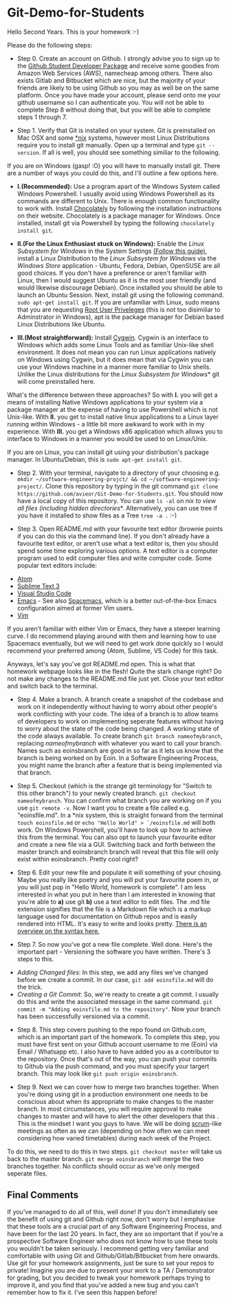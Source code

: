 # Git-Demo-for-Students

Hello Second Years. This is your homework :-)

Please do the following steps:

* Step 0. Create an account on Github. I strongly advise you to sign up to the [Github Student Developer Package](https://education.github.com/pack) and receive some goodies from Amazon Web Services (AWS), namecheap among others. There also exists Gitlab and Bitbucket which are nice, but the majority of your friends are likely to be using Github so you may as well be on the same platform. Once you have made your account, please send onto me your github username so I can authenticate you. You will not be able to complete Step 8 without doing that, but you will be able to complete steps 1 through 7.

* Step 1.
Verify that Git is installed on your system. Git is preinstalled on Mac OSX and some [*nix](https://en.wikipedia.org/wiki/Unix-like) systems, however most Linux Distributions require you to install git manually. Open up a terminal and type ```git --version```. If all is well, you should see something similiar to the following.

If you are on Windows (gasp! :O) you will have to manually install git. There are a number of ways you could do this, and I'll outline a few options here.

- **I.(Recommended):** Use a program apart of the Windows System called Windows Powershell. I usually avoid using Windows Powershell as its commands are different to Unix. There is enough common functionality to work with. Install [Chocolately](https://chocolatey.org/) by following the installation instructions on their website. Chocolately is a package manager for Windows. Once installed, install git via Powershell by typing the following ```chocolately install git```.

- **II.(For the Linux Enthusiast stuck on Windows):** Enable the *Linux Subsystem for Windows* in the System Settings [(Follow this guide)](https://docs.microsoft.com/en-us/windows/wsl/install-win10), install a Linux Distribution to the *Linux Subsystem for Windows* via the *Windows Store* application - Ubuntu, Fedora, Debian, OpenSUSE are all good choices. If you don't have a preference or aren't familiar with Linux, then I would suggest Ubuntu as it is the most user friendly (and would likewise discourage Debian). Once installed you should be able to launch an Ubuntu Session. Next, install git using the following command. ```sudo apt-get install git```. If you are unfamiliar with Linux, sudo means that you are requesting [Root User Priveleges](https://en.wikipedia.org/wiki/Superuser#Unix_and_Unix-like) (this is not too disimiliar to Adminstrator in Windows), apt is the package manager for Debian based Linux Distributions like Ubuntu.

- **III.(Most straightforward):** Install [Cygwin](https://cygwin.com/). Cygwin is an interface to Windows which adds some Linux Tools and as familiar Unix-like shell environment. It does not mean you can run Linux applications natively on Windows using Cygwin, but it does mean that via Cygwin you can use your Windows machine in a manner more familiar to Unix shells. Unlike the Linux distributions for the *Linux Subsystem for Windows** git will come preinstalled here.

What's the difference between these approaches? So with **I.** you will get a means of installing Native Windows applications to your system via a package manager at the expense of having to use Powershell which is not Unix-like. With **II.** you get to install native linux applications to a Linux layer running within Windows - a little bit more awkward to work with in my experience. With **III.** you get a Windows x86 application which allows you to interface to Windows in a manner you would be used to on Linux/Unix.

If you are on Linux, you can install git using your distribution's package manager. In Ubuntu/Debian, this is ```sudo apt-get install git```.

* Step 2.
With your terminal, navigate to a directory of your choosing e.g. ```mkdir ~/software-engineering-projct/ && cd ~/software-engineering-project/```. Clone this repository by typing in the git command ```git clone https://github.com/avieor/Git-Demo-for-Students.git```. You should now have a local copy of this repository. You can use ```ls -al``` on *nix to view all files (including hidden directories**. Alternatively, you can use tree if you have it installed to show files as a Tree ```tree -a .``` :-)

* Step 3. 
Open README.md with your favourite text editor (brownie points if you can do this via the command line). If you don't already have a favourite text editor, or aren't use what a text editor is, then you should spend some time exploring various options. A text editor is a computer program used to edit computer files and write computer code. Some popular text editors include:
- [Atom](https://atom.io/)
- [Sublime Text 3](https://www.sublimetext.com/)
- [Visual Studio Code](https://code.visualstudio.com/)
- [Emacs](https://www.gnu.org/software/emacs/) - See also [Spacemacs](https://www.spacemacs.org/), which is a better out-of-the-box Emacs configuration aimed at former Vim users.
- [Vim](https://www.vim.org/)

If you aren't familiar with either Vim or Emacs, they have a steeper learning curve. I do recommend playing around with them and learning how to use Spacemacs eventually, but we will need to get work done quickly so I would recommend your preferred among {Atom, Sublime, VS Code} for this task.

Anyways, let's say you've got README.md open. This is what that homework webpage looks like in the flesh! Quite the stark change right? Do not make any changes to the README.md file just yet. Close your text editor and switch back to the terminal. 

* Step 4.
Make a branch. A branch create a snapshot of the codebase and work on it independently without having to worry about other people's work conflicting with your code. The idea of a branch is to allow teams of developers to work on implementing seperate features without having to worry about the state of the code being changed. A working state of the code always available. To create branch ```git branch nameofmybranch```, replacing _nameofmybranch_ with whatever you want to call your branch. Names such as eoinsbranch are good in so far as it lets us know that the branch is being worked on by Eoin. In a Software Engineering Process, you might name the branch after a feature that is being implemented via that branch.

* Step 5.
Checkout (which is the strange git terminology for "Switch to this other branch") to your newly created branch. ```git checkout nameofmybranch```. You can confirm what branch you are working on if you use ```git remote -v```. Now I want you to create a file called e.g. "eoinsfile.md". In a *nix system, this is straight forward from the terminal ```touch eoinsfile.md``` or ```echo "Hello World" > `/eoinsfile.md``` will both work. On Windows Powershell, you'll have to look up how to achieve this from the terminal. You can also opt to launch your favourite editor and create a new file via a GUI. Switching back and forth between the master branch and eoinsbranch branch will reveal that this file will only exist within eoinsbranch. Pretty cool right?

* Step 6.
Edit your new file and populate it will something of your chosing. Maybe you really like poetry and you will put your favourite poem in, or you will just pop in "Hello World, homework is complete". I am less interested in what you put in here than I am interested in knowing that you're able to **a)** use git **b)** use a text editor to edit files. The .md file extension signifies that the file is a Markdown file which is a markup language used for documentation on Github repos and is easily rendered into HTML. It's easy to write and looks pretty. [There is an overview on the syntax here.](https://en.wikipedia.org/wiki/Markdown)

* Step 7.
So now you've got a new file complete. Well done. Here's the important part - Versioning the software you have written. There's 3 steps to this.
- *Adding Changed files*: In this step, we add any files we've changed before we create a commit. In our case, ```git add eoinsfile.md``` will do the trick.
- *Creating a Git Commit*: So, we're ready to create a git commit. I usually do this and write the associated message in the same command. ```git commit -m "Adding eoinsfile.md to the repository"```. Now your branch has been successfully versioned via a commit.

* Step 8. 
This step covers pushing to the repo found on Github.com, which is an important part of the homework. To complete this step, you must have first sent on your Github account username to me (Eoin) via Email / Whatsapp etc. I also have to have added you as a contributor to the repository. Once that's out of the way, you can push your commits to Github via the push command, and you must specify your targert branch. This may look like ```git push origin eoinsbranch```.

* Step 9.
Next we can cover how to merge two branches together. When you're doing using git in a production environment one needs to be conscious about when its appropriate to make changes to the master branch. In most circumstances, you will require approval to make changes to master and will have to alert the other developers that this . This is the mindset I want you guys to have. We will be doing [scrum](https://en.wikipedia.org/wiki/Scrum)-like meetings as often as we can (depending on how often we can meet considering how varied timetables) during each week of the Project.

To do this, we need to do this in two steps. ```git checkout master``` will take us back to the master branch. ```git merge eoinsbranch``` will merge the two branches together. No conflicts should occur as we've only merged seperate files.


## Final Comments
If you've managed to do all of this, well done! If you don't immediately see the benefit of using git and Github right now, don't worry but I emphasise that these tools are a crucial part of any Software Engineering Process, and have been for the last 20 years. In fact, they are so important that if you're a prospective Software Engineer who does not know how to use these tools you wouldn't be taken seriously. I recommend getting very familiar and comfortable with using Git and Github/Gitlab/Bitbucket from here onwards. Use git for your homework assignments, just be sure to set your repos to private! Imagine you are due to present your work to a TA / Demonstrator for grading, but you decided to tweak your homework perhaps trying to improve it, and you find that you've added a new bug and you can't remember how to fix it. I've seen this happen before!
